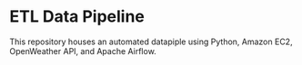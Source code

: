 # ETL Data Pipeline

This repository houses an automated datapiple using Python, Amazon EC2, OpenWeather API, and Apache Airflow.
